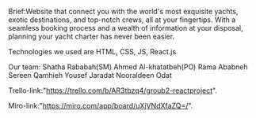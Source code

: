 Brief:Website that connect you with the world's most exquisite yachts, exotic destinations, and top-notch crews, all at your fingertips. With a seamless booking process and a wealth of information at your disposal, planning your yacht charter has never been easier.

Technologies we used are HTML, CSS, JS, React.js

Our team: Shatha Rababah(SM) Ahmed Al-khatatbeh(PO) Rama Ababneh Sereen Qamhieh Yousef Jaradat Nooraldeen Odat

Trello-link:"https://trello.com/b/AR3tbzq4/groub2-reactproject".

Miro-link:"https://miro.com/app/board/uXjVNdXfaZQ=/".
